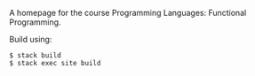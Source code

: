 A homepage for the course Programming Languages: Functional Programming.

Build using:

```
$ stack build
$ stack exec site build
```
